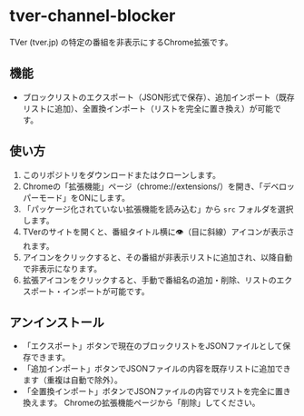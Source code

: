 # tver-channel-blocker

TVer (tver.jp) の特定の番組を非表示にするChrome拡張です。

## 機能
 - ブロックリストのエクスポート（JSON形式で保存）、追加インポート（既存リストに追加）、全置換インポート（リストを完全に置き換え）が可能です。

## 使い方
1. このリポジトリをダウンロードまたはクローンします。
2. Chromeの「拡張機能」ページ（chrome://extensions/）を開き、「デベロッパーモード」をONにします。
3. 「パッケージ化されていない拡張機能を読み込む」から `src` フォルダを選択します。
4. TVerのサイトを開くと、番組タイトル横に👁️（目に斜線）アイコンが表示されます。
5. アイコンをクリックすると、その番組が非表示リストに追加され、以降自動で非表示になります。
 6. 拡張アイコンをクリックすると、手動で番組名の追加・削除、リストのエクスポート・インポートが可能です。

## アンインストール
 - 「エクスポート」ボタンで現在のブロックリストをJSONファイルとして保存できます。
 - 「追加インポート」ボタンでJSONファイルの内容を既存リストに追加できます（重複は自動で除外）。
 - 「全置換インポート」ボタンでJSONファイルの内容でリストを完全に置き換えます。
Chromeの拡張機能ページから「削除」してください。


